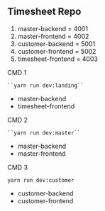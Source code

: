 ## Timesheet Repo

1. master-backend = 4001
2. master-frontend = 4002
3. customer-backend = 5001
4. customer-frontend = 5002
5. timesheet-frontend = 4003

CMD 1

    ``yarn run dev:landing``

- master-backend
- timesheet-frontend

CMD 2

    ``yarn run dev:master``

* master-backend
* master-frontend

CMD 3

   ``yarn run dev:customer``

* customer-backend
* customer-frontend
